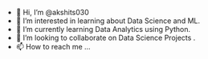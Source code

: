 - 👋 Hi, I’m @akshits030
- 👀 I’m interested in learning about Data Science and ML.
- 🌱 I’m currently learning Data Analytics using Python.
- 💞️ I’m looking to collaborate on Data Science Projects .
- 📫 How to reach me ...

<!---
akshits030/akshits030 is a ✨ special ✨ repository because its `README.md` (this file) appears on your GitHub profile.
You can click the Preview link to take a look at your changes.
--->
